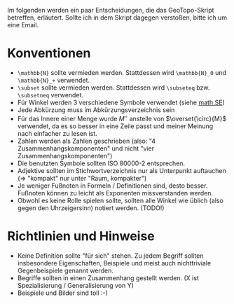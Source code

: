 Im folgenden werden ein paar Entscheidungen, die das GeoTopo-Skript
betreffen, erläutert. Sollte ich in dem Skript dagegen verstoßen,
bitte ich um eine Email.

Konventionen
============
* `\mathbb{N}` sollte vermieden werden. Stattdessen wird
  `\mathbb{N}_0` und `\mathbb{N}_+` verwendet.
* `\subset` sollte vermieden werden. Stattdessen wird
  `\subseteq` bzw. `\subsetneq` verwendet.
* Für Winkel werden 3 verschiedene Symbole verwendet (siehe [math.SE](http://math.stackexchange.com/q/640838/6876))
* Jede Abkürzung muss im Abkürzungsverzeichnis sein
* Für das Innere einer Menge wurde $M^\circ$ anstelle von $\overset{\circ}{M}$ verwendet,
  da es so besser in eine Zeile passt und meiner Meinung nach einfacher zu lesen ist.
* Zahlen werden als Zahlen geschrieben (also: "4 Zusammenhangskomponenten" und nicht "vier Zusammenhangskomponenten")
* Die benutzten Symbole sollten ISO 80000-2 entsprechen.
* Adjektive sollten im Stichwortverzeichnis nur als Unterpunkt auftauchen
  (=> "kompakt" nur unter "Raum, kompakter")
* Je weniger Fußnoten in Formeln / Definitionen sind, desto besser. Fußnoten
  können zu leicht als Exponenten missverstanden werden.
* Obwohl es keine Rolle spielen sollte, sollten alle Winkel wie üblich (also gegen den Uhrzeigersinn) notiert werden. (TODO!)

Richtlinien und Hinweise
========================
* Keine Definition sollte "für sich" stehen. Zu jedem Begriff sollten insbesondere
  Eigenschaften, Beispiele und meist auch nichttriviale Gegenbeispiele genannt werden.
* Begriffe sollten in einen Zusammenhang gestellt werden.
  (X ist Spezialisierung / Generalisierung von Y)
* Beispiele und Bilder sind toll :-)